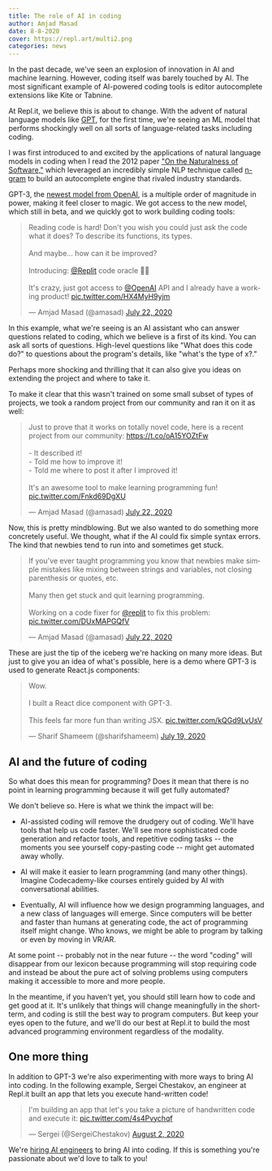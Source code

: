 ```yaml
---
title: The role of AI in coding
author: Amjad Masad
date: 8-8-2020
cover: https://repl.art/multi2.png
categories: news
---
```


In the past decade, we've seen an explosion of innovation in AI and machine learning. However, coding itself was barely touched by AI. The most significant example of AI-powered coding tools is editor autocomplete extensions like Kite or Tabnine. 

At Repl.it, we believe this is about to change. With the advent of natural language models like [GPT](https://openai.com/blog/better-language-models/), for the first time, we're seeing an ML model that performs shockingly well on all sorts of language-related tasks including coding.

I was first introduced to and excited by the applications of natural language models in coding when I read the 2012 paper ["On the Naturalness of Software,"](https://amasad.me/public/natural.pdf) which leveraged an incredibly simple NLP technique called [n-gram](https://en.wikipedia.org/wiki/N-gram) to build an autocomplete engine that rivaled industry standards. 

GPT-3, the [newest model from OpenAI](https://openai.com/blog/openai-api/), is a multiple order of magnitude in power, making it feel closer to magic. We got access to the new model, which still in beta, and we quickly got to work building coding tools:

<blockquote class="twitter-tweet"><p lang="en" dir="ltr">Reading code is hard! Don&#39;t you wish you could just ask the code what it does? To describe its functions, its types.<br><br>And maybe... how can it be improved?<br><br>Introducing: <a href="https://twitter.com/replit?ref_src=twsrc%5Etfw">@Replit</a> code oracle 🧙‍♀️<br><br>It&#39;s crazy, just got access to <a href="https://twitter.com/OpenAI?ref_src=twsrc%5Etfw">@OpenAI</a> API and I already have a working product! <a href="https://t.co/HX4MyH9yjm">pic.twitter.com/HX4MyH9yjm</a></p>&mdash; Amjad Masad (@amasad) <a href="https://twitter.com/amasad/status/1285789362647478272?ref_src=twsrc%5Etfw">July 22, 2020</a></blockquote> <script async src="https://platform.twitter.com/widgets.js" charset="utf-8"></script>

In this example, what we're seeing is an AI assistant who can answer questions related to coding, which we believe is a first of its kind. You can ask all sorts of questions. High-level questions like "What does this code do?" to questions about the program's details, like "what's the type of x?."

Perhaps more shocking and thrilling that it can also give you ideas on extending the project and where to take it. 

To make it clear that this wasn't trained on some small subset of types of projects, we took a random project from our community and ran it on it as well:

<blockquote class="twitter-tweet" data-conversation="none"><p lang="en" dir="ltr">Just to prove that it works on totally novel code, here is a recent project from our community: <a href="https://t.co/oA15YOZtFw">https://t.co/oA15YOZtFw</a><br><br>- It described it!<br>- Told me how to improve it!<br>- Told me where to post it after I improved it!<br><br>It&#39;s an awesome tool to make learning programming fun! <a href="https://t.co/Fnkd69DgXU">pic.twitter.com/Fnkd69DgXU</a></p>&mdash; Amjad Masad (@amasad) <a href="https://twitter.com/amasad/status/1285797739930869761?ref_src=twsrc%5Etfw">July 22, 2020</a></blockquote> <script async src="https://platform.twitter.com/widgets.js" charset="utf-8"></script>

Now, this is pretty mindblowing. But we also wanted to do something more concretely useful. We thought, what if the AI could fix simple syntax errors. The kind that newbies tend to run into and sometimes get stuck. 

<blockquote class="twitter-tweet"><p lang="en" dir="ltr">If you&#39;ve ever taught programming you know that newbies make simple mistakes like mixing between strings and variables, not closing parenthesis or quotes, etc.<br><br>Many then get stuck and quit learning programming.<br><br>Working on a code fixer for <a href="https://twitter.com/replit?ref_src=twsrc%5Etfw">@replit</a> to fix this problem: <a href="https://t.co/DUxMAPGQfV">pic.twitter.com/DUxMAPGQfV</a></p>&mdash; Amjad Masad (@amasad) <a href="https://twitter.com/amasad/status/1285997706884706304?ref_src=twsrc%5Etfw">July 22, 2020</a></blockquote> <script async src="https://platform.twitter.com/widgets.js" charset="utf-8"></script>

These are just the tip of the iceberg we're hacking on many more ideas. But just to give you an idea of what's possible, here is a demo where GPT-3 is used to generate React.js components: 

<blockquote class="twitter-tweet"><p lang="en" dir="ltr">Wow.<br><br>I built a React dice component with GPT-3. <br><br>This feels far more fun than writing JSX. <a href="https://t.co/kQGd9LvUsV">pic.twitter.com/kQGd9LvUsV</a></p>&mdash; Sharif Shameem (@sharifshameem) <a href="https://twitter.com/sharifshameem/status/1284807152603820032?ref_src=twsrc%5Etfw">July 19, 2020</a></blockquote> <script async src="https://platform.twitter.com/widgets.js" charset="utf-8"></script>

## AI and the future of coding

So what does this mean for programming? Does it mean that there is no point in learning programming because it will get fully automated? 

We don't believe so. Here is what we think the impact will be:

- AI-assisted coding will remove the drudgery out of coding. We'll have tools that help us code faster. We'll see more sophisticated code generation and refactor tools, and repetitive coding tasks -- the moments you see yourself copy-pasting code -- might get automated away wholly.

- AI will make it easier to learn programming (and many other things). Imagine Codecademy-like courses entirely guided by AI with conversational abilities.

- Eventually, AI will influence how we design programming languages, and a new class of languages will emerge. Since computers will be better and faster than humans at generating code, the act of programming itself might change. Who knows, we might be able to program by talking or even by moving in VR/AR. 

At some point -- probably not in the near future -- the word "coding" will disappear from our lexicon because programming will stop requiring code and instead be about the pure act of solving problems using computers making it accessible to more and more people. 

In the meantime, if you haven't yet, you should still learn how to code and get good at it. It's unlikely that things will change meaningfully in the short-term, and coding is still the best way to program computers. But keep your eyes open to the future, and we'll do our best at Repl.it to build the most advanced programming environment regardless of the modality. 

## One more thing

In addition to GPT-3 we're also experimenting with more ways to bring AI into coding. In the following example, Sergei Chestakov, an engineer at Repl.it built an app that lets you execute hand-written code!

<blockquote class="twitter-tweet"><p lang="en" dir="ltr">I&#39;m building an app that let&#39;s you take a picture of handwritten code and execute it: <a href="https://t.co/4s4Pvychqf">pic.twitter.com/4s4Pvychqf</a></p>&mdash; Sergei (@SergeiChestakov) <a href="https://twitter.com/SergeiChestakov/status/1289726580210561025?ref_src=twsrc%5Etfw">August 2, 2020</a></blockquote> <script async src="https://platform.twitter.com/widgets.js" charset="utf-8"></script>

We're [hiring AI engineers](https://repl.it/@util/jerbs#open-positions/ai.txt) to bring AI into coding. If this is something you're passionate about we'd love to talk to you!